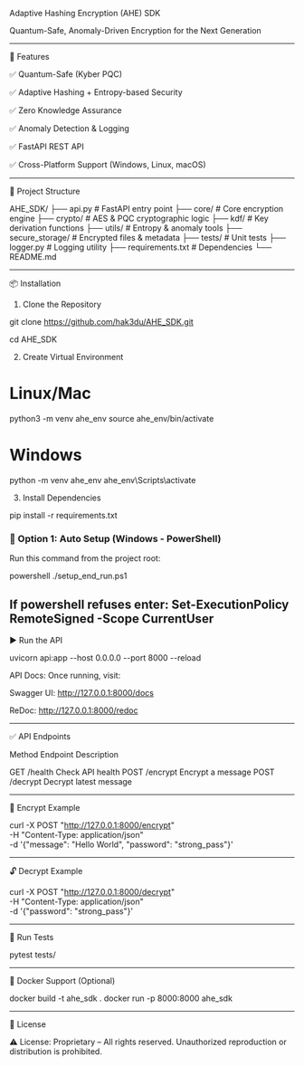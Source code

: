 Adaptive Hashing Encryption (AHE) SDK

Quantum-Safe, Anomaly-Driven Encryption for the Next Generation


---

🚀 Features

✅ Quantum-Safe (Kyber PQC)

✅ Adaptive Hashing + Entropy-based Security

✅ Zero Knowledge Assurance

✅ Anomaly Detection & Logging

✅ FastAPI REST API

✅ Cross-Platform Support (Windows, Linux, macOS)


---

📂 Project Structure

AHE_SDK/
├── api.py             # FastAPI entry point
├── core/              # Core encryption engine
├── crypto/            # AES & PQC cryptographic logic
├── kdf/               # Key derivation functions
├── utils/             # Entropy & anomaly tools
├── secure_storage/    # Encrypted files & metadata
├── tests/             # Unit tests
├── logger.py          # Logging utility
├── requirements.txt   # Dependencies
└── README.md


---

📦 Installation

1. Clone the Repository

git clone https://github.com/hak3du/AHE_SDK.git

cd AHE_SDK

2. Create Virtual Environment

# Linux/Mac
python3 -m venv ahe_env
source ahe_env/bin/activate

# Windows
python -m venv ahe_env
ahe_env\Scripts\activate

3. Install Dependencies

pip install -r requirements.txt

### 🔁 Option 1: Auto Setup (Windows - PowerShell)

Run this command from the project root:

powershell
./setup_end_run.ps1

If powershell refuses enter:
Set-ExecutionPolicy RemoteSigned -Scope CurrentUser
---

▶ Run the API

uvicorn api:app --host 0.0.0.0 --port 8000 --reload

API Docs:
Once running, visit:

Swagger UI: http://127.0.0.1:8000/docs

ReDoc: http://127.0.0.1:8000/redoc



---

✅ API Endpoints

Method	Endpoint	Description

GET	/health	Check API health
POST	/encrypt	Encrypt a message
POST	/decrypt	Decrypt latest message



---

🔐 Encrypt Example

curl -X POST "http://127.0.0.1:8000/encrypt" \
-H "Content-Type: application/json" \
-d '{"message": "Hello World", "password": "strong_pass"}'


---

🔓 Decrypt Example

curl -X POST "http://127.0.0.1:8000/decrypt" \
-H "Content-Type: application/json" \
-d '{"password": "strong_pass"}'


---

🧪 Run Tests

pytest tests/


---

🐳 Docker Support (Optional)

docker build -t ahe_sdk .
docker run -p 8000:8000 ahe_sdk


---

📜 License

⚠ License: Proprietary – All rights reserved.
Unauthorized reproduction or distribution is prohibited.


